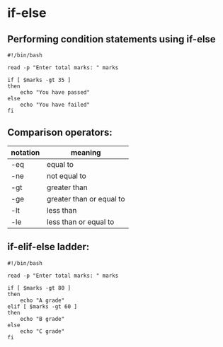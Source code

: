 # if-else

## Performing condition statements using if-else

```
#!/bin/bash

read -p "Enter total marks: " marks

if [ $marks -gt 35 ]
then
    echo "You have passed"
else
    echo "You have failed"
fi
```

## Comparison operators:

| notation | meaning                  |
| -------- | ------------------------ |
| -eq      | equal to                 |
| -ne      | not equal to             |
| -gt      | greater than             |
| -ge      | greater than or equal to |
| -lt      | less than                |
| -le      | less than or equal to    |

## if-elif-else ladder:

```
#!/bin/bash

read -p "Enter total marks: " marks

if [ $marks -gt 80 ]
then
    echo "A grade"
elif [ $marks -gt 60 ]
then
    echo "B grade"   
else
    echo "C grade"
fi
```
